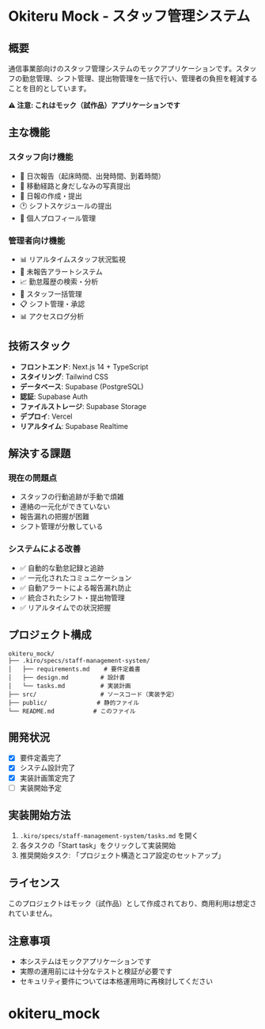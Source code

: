 # Okiteru Mock - スタッフ管理システム

## 概要

通信事業部向けのスタッフ管理システムのモックアプリケーションです。スタッフの勤怠管理、シフト管理、提出物管理を一括で行い、管理者の負担を軽減することを目的としています。

**⚠️ 注意: これはモック（試作品）アプリケーションです**

## 主な機能

### スタッフ向け機能

- 📅 日次報告（起床時間、出発時間、到着時間）
- 📸 移動経路と身だしなみの写真提出
- 📝 日報の作成・提出
- 🕐 シフトスケジュールの提出
- 👤 個人プロフィール管理

### 管理者向け機能

- 📊 リアルタイムスタッフ状況監視
- 🚨 未報告アラートシステム
- 📈 勤怠履歴の検索・分析
- 👥 スタッフ一括管理
- 📋 シフト管理・承認
- 📊 アクセスログ分析

## 技術スタック

- **フロントエンド**: Next.js 14 + TypeScript
- **スタイリング**: Tailwind CSS
- **データベース**: Supabase (PostgreSQL)
- **認証**: Supabase Auth
- **ファイルストレージ**: Supabase Storage
- **デプロイ**: Vercel
- **リアルタイム**: Supabase Realtime

## 解決する課題

### 現在の問題点

- スタッフの行動追跡が手動で煩雑
- 連絡の一元化ができていない
- 報告漏れの把握が困難
- シフト管理が分散している

### システムによる改善

- ✅ 自動的な勤怠記録と追跡
- ✅ 一元化されたコミュニケーション
- ✅ 自動アラートによる報告漏れ防止
- ✅ 統合されたシフト・提出物管理
- ✅ リアルタイムでの状況把握

## プロジェクト構成

```
okiteru_mock/
├── .kiro/specs/staff-management-system/
│   ├── requirements.md    # 要件定義書
│   ├── design.md         # 設計書
│   └── tasks.md          # 実装計画
├── src/                  # ソースコード（実装予定）
├── public/              # 静的ファイル
└── README.md           # このファイル
```

## 開発状況

- [x] 要件定義完了
- [x] システム設計完了
- [x] 実装計画策定完了
- [ ] 実装開始予定

## 実装開始方法

1. `.kiro/specs/staff-management-system/tasks.md` を開く
2. 各タスクの「Start task」をクリックして実装開始
3. 推奨開始タスク: 「プロジェクト構造とコア設定のセットアップ」

## ライセンス

このプロジェクトはモック（試作品）として作成されており、商用利用は想定されていません。

## 注意事項

- 本システムはモックアプリケーションです
- 実際の運用前には十分なテストと検証が必要です
- セキュリティ要件については本格運用時に再検討してください
# okiteru_mock
